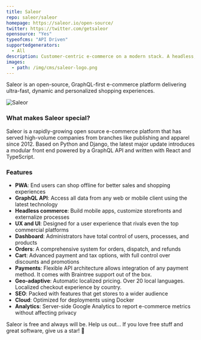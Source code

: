 ```yaml
---
title: Saleor
repo: saleor/saleor
homepage: https://saleor.io/open-source/
twitter: https://twitter.com/getsaleor
opensource: "Yes"
typeofcms: "API Driven"
supportedgenerators:
  - All
description: Customer-centric e-commerce on a modern stack. A headless, GraphQL commerce platform delivering ultra-fast, dynamic, personalized shopping experiences. Beautiful online stores, anywhere, on any device.
images:
  - path: /img/cms/saleor-logo.png
---
```


Saleor is an open-source, GraphQL-first e-commerce platform delivering ultra-fast, dynamic and personalized shopping experiences.

<img src="/img/cms/saleor.png" alt="Saleor" />

### What makes Saleor special?

Saleor is a rapidly-growing open source e-commerce platform that has served high-volume companies from branches like publishing and apparel since 2012. Based on Python and Django, the latest major update introduces a modular front end powered by a GraphQL API and written with React and TypeScript.

### Features

- **PWA**: End users can shop offline for better sales and shopping experiences
- **GraphQL API**: Access all data from any web or mobile client using the latest technology
- **Headless commerce**: Build mobile apps, customize storefronts and externalize processes
- **UX and UI**: Designed for a user experience that rivals even the top commercial platforms
- **Dashboard**: Administrators have total control of users, processes, and products
- **Orders**: A comprehensive system for orders, dispatch, and refunds
- **Cart**: Advanced payment and tax options, with full control over discounts and promotions
- **Payments**: Flexible API architecture allows integration of any payment method. It comes with Braintree support out of the box.
- **Geo-adaptive**: Automatic localized pricing. Over 20 local languages. Localized checkout experience by country.
- **SEO**: Packed with features that get stores to a wider audience
- **Cloud**: Optimized for deployments using Docker
- **Analytics**: Server-side Google Analytics to report e-commerce metrics without affecting privacy

Saleor is free and always will be.
Help us out… If you love free stuff and great software, give us a star! 🌟
